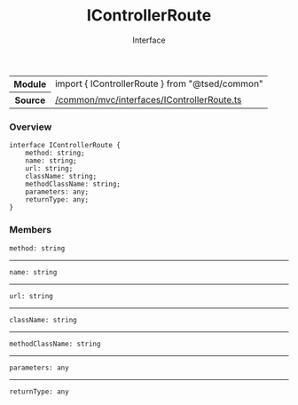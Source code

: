 
<header class="symbol-info-header"><h1 id="icontrollerroute">IControllerRoute</h1><label class="symbol-info-type-label interface">Interface</label></header>
<!-- summary -->
<section class="symbol-info"><table class="is-full-width"><tbody><tr><th>Module</th><td><div class="lang-typescript"><span class="token keyword">import</span> { IControllerRoute }&nbsp;<span class="token keyword">from</span>&nbsp;<span class="token string">"@tsed/common"</span></div></td></tr><tr><th>Source</th><td><a href="https://github.com/Romakita/ts-express-decorators/blob/v4.8.0/src//common/mvc/interfaces/IControllerRoute.ts#L0-L0">/common/mvc/interfaces/IControllerRoute.ts</a></td></tr></tbody></table></section>
<!-- overview -->


### Overview


<pre><code class="typescript-lang "><span class="token keyword">interface</span> IControllerRoute <span class="token punctuation">{</span>
    method<span class="token punctuation">:</span> <span class="token keyword">string</span><span class="token punctuation">;</span>
    name<span class="token punctuation">:</span> <span class="token keyword">string</span><span class="token punctuation">;</span>
    url<span class="token punctuation">:</span> <span class="token keyword">string</span><span class="token punctuation">;</span>
    className<span class="token punctuation">:</span> <span class="token keyword">string</span><span class="token punctuation">;</span>
    methodClassName<span class="token punctuation">:</span> <span class="token keyword">string</span><span class="token punctuation">;</span>
    parameters<span class="token punctuation">:</span> <span class="token keyword">any</span><span class="token punctuation">;</span>
    returnType<span class="token punctuation">:</span> <span class="token keyword">any</span><span class="token punctuation">;</span>
<span class="token punctuation">}</span></code></pre>


<!-- Parameters -->

<!-- Description -->

<!-- Members -->







### Members



<div class="method-overview">
<pre><code class="typescript-lang ">method<span class="token punctuation">:</span> <span class="token keyword">string</span></code></pre>
</div>




<hr/>



<div class="method-overview">
<pre><code class="typescript-lang ">name<span class="token punctuation">:</span> <span class="token keyword">string</span></code></pre>
</div>




<hr/>



<div class="method-overview">
<pre><code class="typescript-lang ">url<span class="token punctuation">:</span> <span class="token keyword">string</span></code></pre>
</div>




<hr/>



<div class="method-overview">
<pre><code class="typescript-lang ">className<span class="token punctuation">:</span> <span class="token keyword">string</span></code></pre>
</div>




<hr/>



<div class="method-overview">
<pre><code class="typescript-lang ">methodClassName<span class="token punctuation">:</span> <span class="token keyword">string</span></code></pre>
</div>




<hr/>



<div class="method-overview">
<pre><code class="typescript-lang ">parameters<span class="token punctuation">:</span> <span class="token keyword">any</span></code></pre>
</div>




<hr/>



<div class="method-overview">
<pre><code class="typescript-lang ">returnType<span class="token punctuation">:</span> <span class="token keyword">any</span></code></pre>
</div>








